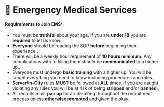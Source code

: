 # 🏥 Emergency Medical Services

#### **Requirements to Join EMS:** <a href="#requirements-to-join-tmfrp-ems" id="requirements-to-join-tmfrp-ems"></a>

* You must be **truthful** about your age. If you are **under 18** you are **required** to let us know.,
* **Everyone** should be reading the SOP **before** beginning their experience.,
* There will be a weekly hour requirement of **10 hours minimum**. Any complications with fulfilling them should be **communicated** to a higher up.,
* Everyone must undergo **basic training** with a higher up. You will be taught everything you need to know including procedures and rules.,
* **Server/In-City** rules **MUST** be followed at **ALL** times. If you are caught violating any rules you will be at risk of being **stripped** and/or **banned**.,
* All recruits must **pair up** for a ride-along throughout the recruitment process unless **otherwise promoted** and given the okay.
